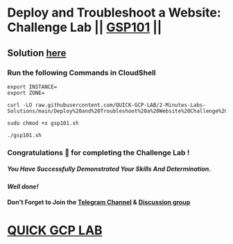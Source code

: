 # Deploy and Troubleshoot a Website: Challenge Lab || [GSP101](https://www.cloudskillsboost.google/focuses/1734?parent=catalog) ||

## Solution [here](https://youtu.be/CLUkxtEuv68)

### Run the following Commands in CloudShell

```
export INSTANCE=
export ZONE=
```
```
curl -LO raw.githubusercontent.com/QUICK-GCP-LAB/2-Minutes-Labs-Solutions/main/Deploy%20and%20Troubleshoot%20a%20Website%20Challenge%20Lab/gsp101.sh

sudo chmod +x gsp101.sh

./gsp101.sh
```

### Congratulations 🎉 for completing the Challenge Lab !

##### *You Have Successfully Demonstrated Your Skills And Determination.*

#### *Well done!*

#### Don't Forget to Join the [Telegram Channel](https://t.me/quickgcplab) & [Discussion group](https://t.me/quickgcplabchats)

# [QUICK GCP LAB](https://www.youtube.com/@quickgcplab)
